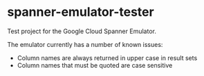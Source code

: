 # spanner-emulator-tester

Test project for the Google Cloud Spanner Emulator.

The emulator currently has a number of known issues:
* Column names are always returned in upper case in result sets
* Column names that must be quoted are case sensitive
